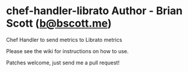 chef-handler-librato
Author - Brian Scott (b@bscott.me)
====================

Chef Handler to send metrics to Librato metrics

Please see the wiki for instructions on how to use.

Patches welcome, just send me a pull request!



